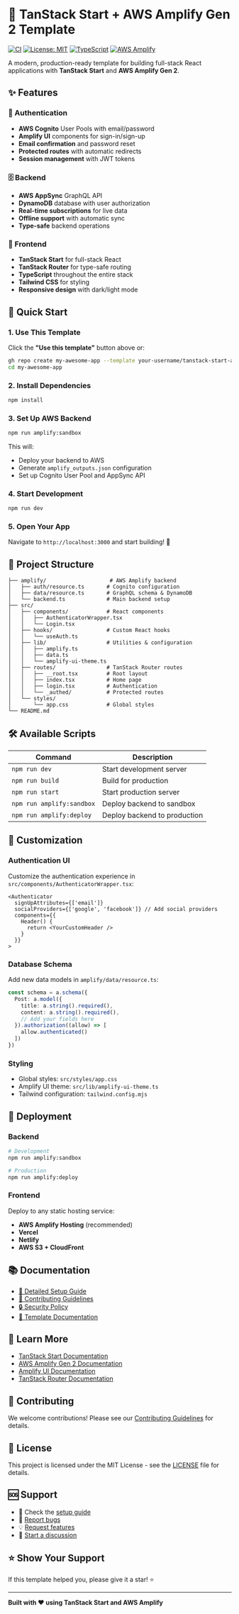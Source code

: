 # 🚀 TanStack Start + AWS Amplify Gen 2 Template

[![CI](https://github.com/your-username/tanstack-start-amplify-template/workflows/CI/badge.svg)](https://github.com/your-username/tanstack-start-amplify-template/actions)
[![License: MIT](https://img.shields.io/badge/License-MIT-yellow.svg)](https://opensource.org/licenses/MIT)
[![TypeScript](https://img.shields.io/badge/TypeScript-007ACC?logo=typescript&logoColor=white)](https://typescriptlang.org)
[![AWS Amplify](https://img.shields.io/badge/AWS%20Amplify-FF9900?logo=aws-amplify&logoColor=white)](https://aws.amazon.com/amplify/)

A modern, production-ready template for building full-stack React applications with **TanStack Start** and **AWS Amplify Gen 2**.

## ✨ Features

### 🔐 Authentication
- **AWS Cognito** User Pools with email/password
- **Amplify UI** components for sign-in/sign-up
- **Email confirmation** and password reset
- **Protected routes** with automatic redirects
- **Session management** with JWT tokens

### 🗄️ Backend
- **AWS AppSync** GraphQL API
- **DynamoDB** database with user authorization
- **Real-time subscriptions** for live data
- **Offline support** with automatic sync
- **Type-safe** backend operations

### 🎨 Frontend
- **TanStack Start** for full-stack React
- **TanStack Router** for type-safe routing
- **TypeScript** throughout the entire stack
- **Tailwind CSS** for styling
- **Responsive design** with dark/light mode

## 🚀 Quick Start

### 1. Use This Template

Click the **"Use this template"** button above or:

```bash
gh repo create my-awesome-app --template your-username/tanstack-start-amplify-template
cd my-awesome-app
```

### 2. Install Dependencies

```bash
npm install
```

### 3. Set Up AWS Backend

```bash
npm run amplify:sandbox
```

This will:
- Deploy your backend to AWS
- Generate `amplify_outputs.json` configuration
- Set up Cognito User Pool and AppSync API

### 4. Start Development

```bash
npm run dev
```

### 5. Open Your App

Navigate to `http://localhost:3000` and start building! 🎉

## 📁 Project Structure

```
├── amplify/                    # AWS Amplify backend
│   ├── auth/resource.ts       # Cognito configuration
│   ├── data/resource.ts       # GraphQL schema & DynamoDB
│   └── backend.ts             # Main backend setup
├── src/
│   ├── components/            # React components
│   │   ├── AuthenticatorWrapper.tsx
│   │   └── Login.tsx
│   ├── hooks/                 # Custom React hooks
│   │   └── useAuth.ts
│   ├── lib/                   # Utilities & configuration
│   │   ├── amplify.ts
│   │   ├── data.ts
│   │   └── amplify-ui-theme.ts
│   ├── routes/                # TanStack Router routes
│   │   ├── __root.tsx         # Root layout
│   │   ├── index.tsx          # Home page
│   │   ├── login.tsx          # Authentication
│   │   └── _authed/           # Protected routes
│   └── styles/
│       └── app.css            # Global styles
└── README.md
```

## 🛠️ Available Scripts

| Command | Description |
|---------|-------------|
| `npm run dev` | Start development server |
| `npm run build` | Build for production |
| `npm run start` | Start production server |
| `npm run amplify:sandbox` | Deploy backend to sandbox |
| `npm run amplify:deploy` | Deploy backend to production |

## 🎨 Customization

### Authentication UI
Customize the authentication experience in `src/components/AuthenticatorWrapper.tsx`:

```tsx
<Authenticator
  signUpAttributes={['email']}
  socialProviders={['google', 'facebook']} // Add social providers
  components={{
    Header() {
      return <YourCustomHeader />
    }
  }}
>
```

### Database Schema
Add new data models in `amplify/data/resource.ts`:

```typescript
const schema = a.schema({
  Post: a.model({
    title: a.string().required(),
    content: a.string().required(),
    // Add your fields here
  }).authorization((allow) => [
    allow.authenticated()
  ])
})
```

### Styling
- Global styles: `src/styles/app.css`
- Amplify UI theme: `src/lib/amplify-ui-theme.ts`
- Tailwind configuration: `tailwind.config.mjs`

## 🚀 Deployment

### Backend
```bash
# Development
npm run amplify:sandbox

# Production
npm run amplify:deploy
```

### Frontend
Deploy to any static hosting service:

- **AWS Amplify Hosting** (recommended)
- **Vercel**
- **Netlify**
- **AWS S3 + CloudFront**

## 📚 Documentation

- [📖 Detailed Setup Guide](./AMPLIFY_SETUP.md)
- [🤝 Contributing Guidelines](./CONTRIBUTING.md)
- [🔒 Security Policy](./SECURITY.md)
- [📝 Template Documentation](./TEMPLATE.md)

## 🔗 Learn More

- [TanStack Start Documentation](https://tanstack.com/start)
- [AWS Amplify Gen 2 Documentation](https://docs.amplify.aws/gen2/)
- [Amplify UI Documentation](https://ui.docs.amplify.aws/)
- [TanStack Router Documentation](https://tanstack.com/router)

## 🤝 Contributing

We welcome contributions! Please see our [Contributing Guidelines](./CONTRIBUTING.md) for details.

## 📄 License

This project is licensed under the MIT License - see the [LICENSE](./LICENSE) file for details.

## 🆘 Support

- 📖 Check the [setup guide](./AMPLIFY_SETUP.md)
- 🐛 [Report bugs](https://github.com/your-username/tanstack-start-amplify-template/issues)
- 💡 [Request features](https://github.com/your-username/tanstack-start-amplify-template/issues)
- 💬 [Start a discussion](https://github.com/your-username/tanstack-start-amplify-template/discussions)

## ⭐ Show Your Support

If this template helped you, please give it a star! ⭐

---

**Built with ❤️ using TanStack Start and AWS Amplify**
